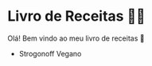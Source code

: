 # Livro de Receitas :man_cook:

Olá! Bem vindo ao meu livro de receitas :fork_and_knife:

- Strogonoff Vegano